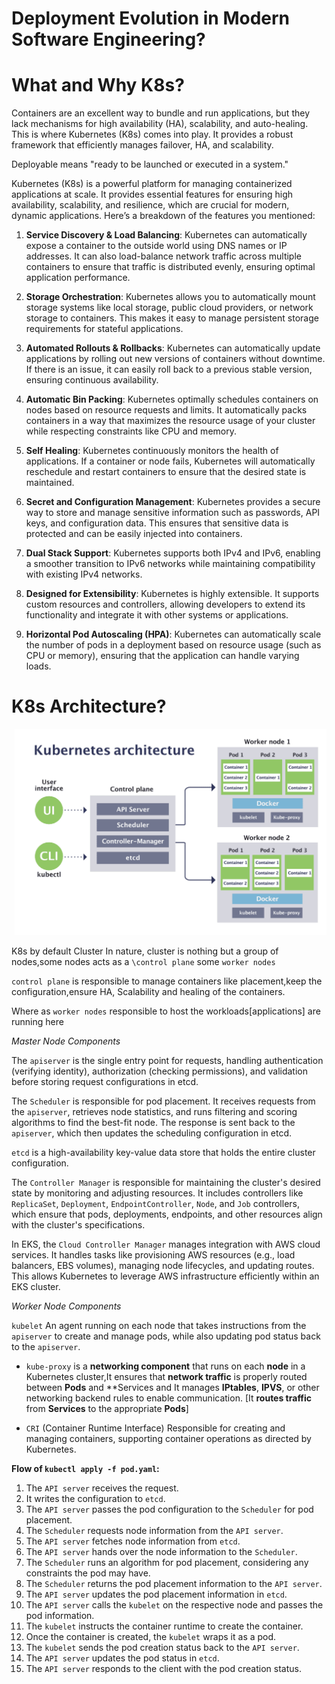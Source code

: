 # Deployment Evolution in Modern Software Engineering?



# What and Why K8s?

Containers are an excellent way to bundle and run applications, but they lack mechanisms for high availability (HA), scalability, and auto-healing. This is where Kubernetes (K8s) comes into play. It provides a robust framework that efficiently manages failover, HA, and scalability.

Deployable means "ready to be launched or executed in a system."

Kubernetes (K8s) is a powerful platform for managing containerized applications at scale. It provides essential features for ensuring high availability, scalability, and resilience, which are crucial for modern, dynamic applications. Here’s a breakdown of the features you mentioned:

1. **Service Discovery & Load Balancing**:
   Kubernetes can automatically expose a container to the outside world using DNS names or IP addresses. It can also load-balance network traffic across multiple containers to ensure that traffic is distributed evenly, ensuring optimal application performance.

2. **Storage Orchestration**:
   Kubernetes allows you to automatically mount storage systems like local storage, public cloud providers, or network storage to containers. This makes it easy to manage persistent storage requirements for stateful applications.

3. **Automated Rollouts & Rollbacks**:
   Kubernetes can automatically update applications by rolling out new versions of containers without downtime. If there is an issue, it can easily roll back to a previous stable version, ensuring continuous availability.

4. **Automatic Bin Packing**:
   Kubernetes optimally schedules containers on nodes based on resource requests and limits. It automatically packs containers in a way that maximizes the resource usage of your cluster while respecting constraints like CPU and memory.

5. **Self Healing**:
   Kubernetes continuously monitors the health of applications. If a container or node fails, Kubernetes will automatically reschedule and restart containers to ensure that the desired state is maintained.

6. **Secret and Configuration Management**:
   Kubernetes provides a secure way to store and manage sensitive information such as passwords, API keys, and configuration data. This ensures that sensitive data is protected and can be easily injected into containers.

7. **Dual Stack Support**:
   Kubernetes supports both IPv4 and IPv6, enabling a smoother transition to IPv6 networks while maintaining compatibility with existing IPv4 networks.

8. **Designed for Extensibility**:
   Kubernetes is highly extensible. It supports custom resources and controllers, allowing developers to extend its functionality and integrate it with other systems or applications.

9. **Horizontal Pod Autoscaling (HPA)**:
   Kubernetes can automatically scale the number of pods in a deployment based on resource usage (such as CPU or memory), ensuring that the application can handle varying loads.


# K8s Architecture?

![Architecture Diagram](../images/architecture.png)

K8s by default Cluster In nature, cluster is nothing but a group of nodes,some nodes acts as a `\control plane` some `worker nodes`

`control plane` is responsible to manage containers like placement,keep the configuration,ensure HA, Scalability and healing of the containers.

Where as `worker nodes` responsible to host the workloads[applications] are running here

*Master Node Components*

The `apiserver` is the single entry point for requests, handling authentication (verifying identity), authorization (checking permissions), and validation before storing request configurations in etcd.

The `Scheduler` is responsible for pod placement. It receives requests from the `apiserver`, retrieves node statistics, and runs filtering and scoring algorithms to find the best-fit node. The response is sent back to the `apiserver`, which then updates the scheduling configuration in etcd.

`etcd` is a high-availability key-value data store that holds the entire cluster configuration.

The `Controller Manager` is responsible for maintaining the cluster's desired state by monitoring and adjusting resources. It includes controllers like `ReplicaSet`, `Deployment`, `EndpointController`, `Node`, and `Job` controllers, which ensure that pods, deployments, endpoints, and other resources align with the cluster's specifications.

In EKS, the `Cloud Controller Manager` manages integration with AWS cloud services. It handles tasks like provisioning AWS resources (e.g., load balancers, EBS volumes), managing node lifecycles, and updating routes. This allows Kubernetes to leverage AWS infrastructure efficiently within an EKS cluster.

*Worker Node Components*

 `kubelet` An agent running on each node that takes instructions from the `apiserver` to create and manage pods, while also updating pod status back to the `apiserver`.

- `kube-proxy` is a **networking component** that runs on each **node** in a Kubernetes cluster,It ensures that **network traffic** is properly routed between **Pods** and **Services and It manages **IPtables**, **IPVS**, or other networking backend rules to enable communication. [It **routes traffic** from **Services** to the appropriate **Pods**]

- `CRI` (Container Runtime Interface) Responsible for creating and managing containers, supporting container operations as directed by Kubernetes.

**Flow of `kubectl apply -f pod.yaml`:**

1. The `API server` receives the request.
2. It writes the configuration to `etcd`.
3. The `API server` passes the pod configuration to the `Scheduler` for pod placement.
4. The `Scheduler` requests node information from the `API server`.
5. The `API server` fetches node information from `etcd`.
6. The `API server` hands over the node information to the `Scheduler`.
7. The `Scheduler` runs an algorithm for pod placement, considering any constraints the pod may have.
8. The `Scheduler` returns the pod placement information to the `API server`.
9. The `API server` updates the pod placement information in `etcd`.
10. The `API server` calls the `kubelet` on the respective node and passes the pod information.
11. The `kubelet` instructs the container runtime to create the container.
12. Once the container is created, the `kubelet` wraps it as a pod.
13. The `kubelet` sends the pod creation status back to the `API server`.
14. The `API server` updates the pod status in `etcd`.
15. The `API server` responds to the client with the pod creation status.




